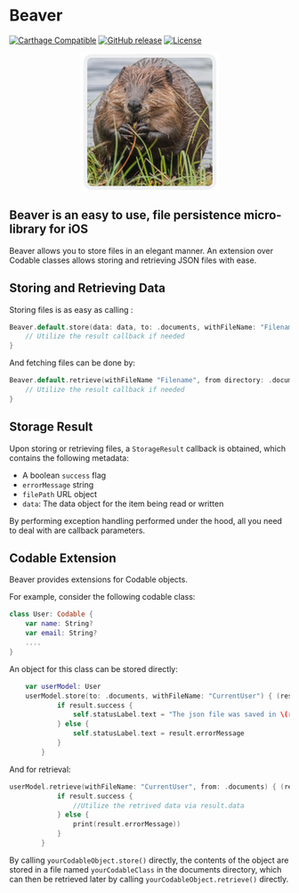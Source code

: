 # Beaver

[![Carthage Compatible](https://img.shields.io/badge/Carthage-compatible-4BC51D.svg?style=flat)](https://github.com/Carthage/Carthage)
[![GitHub release](https://img.shields.io/github/v/tag/ravitripathi/Beaver?label=release)](https://github.com/ravitripathi/Beaver/releases)
[![License](https://img.shields.io/github/license/ravitripathi/Beaver)](https://raw.githubusercontent.com/ravitripathi/Beaver/master/LICENSE)

<p align="center">
<img align="middle" src="https://raw.githubusercontent.com/ravitripathi/Beaver/master/cropIcon.png" width="250" height="250"/>
</p>

## Beaver is an easy to use, file persistence micro-library for iOS

Beaver allows you to store files in an elegant manner. An extension over Codable classes allows storing and retrieving JSON files with ease.

## Storing and Retrieving Data

Storing files is as easy as calling :

```swift
Beaver.default.store(data: data, to: .documents, withFileName: "Filename") { (result) in
    // Utilize the result callback if needed
}
```

And fetching files can be done by:

```swift
Beaver.default.retrieve(withFileName "Filename", from directory: .documents) { (result) in
    // Utilize the result callback if needed
}
```

## Storage Result

Upon storing or retrieving files, a `StorageResult` callback is obtained, which contains the following metadata:

- A boolean `success` flag
- `errorMessage` string
- `filePath` URL object
- `data`: The data object for the item being read or written

By performing exception handling performed under the hood, all you need to deal with are callback parameters.

## Codable Extension

Beaver provides extensions for Codable objects.

For example, consider the following codable class:

```swift
class User: Codable {
    var name: String?
    var email: String?
    ....
}
```

An object for this class can be stored directly:

```swift
    var userModel: User
    userModel.store(to: .documents, withFileName: "CurrentUser") { (result) in
            if result.success {
                self.statusLabel.text = "The json file was saved in \(result.filePath!)"
            } else {
                self.statusLabel.text = result.errorMessage
            }
        }
```

And for retrieval:

```swift
userModel.retrieve(withFileName: "CurrentUser", from: .documents) { (result) in
            if result.success {
                //Utilize the retrived data via result.data 
            } else {
                print(result.errorMessage))
            }
        }
```

By calling ```yourCodableObject.store()``` directly, the contents of the object are stored in a file named ```yourCodableClass``` in the documents directory, which can then be retrieved later by calling ```yourCodableObject.retrieve()``` directly.